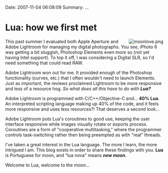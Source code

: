 Date: 2007-11-04 06:08:09
Summary: ...

# Lua: how we first met

<img src='/attachments/moonlove.png' alt='moonlove.png' align='right' alt='Minnie and Mickey mouse in love on the moon' />
This past summer I evaluated both Apple Aperture and Adobe Lightroom for managing my digital photographs. You see, iPhoto 6 was getting a bit sluggish, Photoshop Elements even more so (not yet having Intel support). To top it off, I was considering a Digital SLR, so I'd need something that could read RAW.

Adobe Lightroom won out for me. It provided enough of the Photoshop functionality (curves, etc.) that I often wouldn't need to launch Elements. Just as important, the reviews proclaimed Lightroom to be more responsive and less of a resource hog. <em>So what does all this have to do with <strong>Lua?</strong></em>

Adobe Lightroom is programmed with C/C++/Objective-C and... <strong>40% Lua</strong>. An interpreted scripting language making up 40% of the code, and it feels more responsive and uses less resources?! That deserves a second look...

Adobe Lightroom puts Lua's coroutines to good use, keeping the user interface responsive while images visually rotate or exports process. Coroutines are a form of "cooperative multitasking," where the programmer controls task-switching rather then being preempted as with "real" threads.

I've taken a great interest in the Lua language. The more I learn, the more intrigued I am. This blog exists in order to share these findings with you. <strong>Lua</strong> is Portuguese for moon, and "lua nova" means <em><strong>new moon</strong></em>.

Welcome to Lua, welcome to the moon...